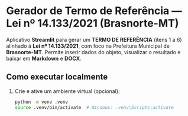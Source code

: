 # Gerador de Termo de Referência — Lei nº 14.133/2021 (Brasnorte-MT)

Aplicativo **Streamlit** para gerar um **TERMO DE REFERÊNCIA** (itens 1 a 6) alinhado à **Lei nº 14.133/2021**, com foco na Prefeitura Municipal de **Brasnorte-MT**. Permite inserir dados do objeto, visualizar o resultado e baixar em **Markdown** e **DOCX**.

## Como executar localmente

1. Crie e ative um ambiente virtual (opcional):
   ```bash
   python -m venv .venv
   source .venv/bin/activate  # Windows: .venv\Scripts\activate
